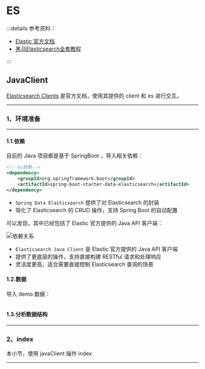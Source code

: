 # ES

:::details 参考资料：

- [Elastic 官方文档](https://www.elastic.co/docs)
- [黑马Elasticsearch全套教程](https://www.bilibili.com/video/BV1b8411Z7w5)

:::

## JavaClient

[Elasticsearch Clients](https://www.elastic.co/guide/en/elasticsearch/client/index.html) 是官方文档，使用其提供的 client 和 es 进行交互。

---

### 1、环境准备

---

#### 1.1.依赖

目前的 Java 项目都是基于 SpringBoot ，导入相关依赖：

````xml
<!--es依赖-->
<dependency>
    <groupId>org.springframework.boot</groupId>
    <artifactId>spring-boot-starter-data-elasticsearch</artifactId>
</dependency>
````

- `Spring Data Elasticsearch` 提供了对 Elasticsearch 的封装
- 简化了 Elasticsearch 的 CRUD 操作，支持 Spring Boot 的自动配置

可以发现，其中已经包括了 Elastic 官方提供的 Java API 客户端：

<img src="https://blogcola1213.oss-cn-wuhan-lr.aliyuncs.com/middleware/es/04.png" alt="依赖关系" style="margin: auto;zoom: normal">

- `Elasticsearch Java Client` 是 Elastic 官方提供的 Java API 客户端 
- 提供了更底层的操作，支持直接构建 RESTful 请求和处理响应
- 灵活度更高，适合需要直接控制 Elasticsearch 查询的场景

#### 1.2.数据

导入 demo 数据：

````sql

````

#### 1.3.分析数据结构



---

### 2、index

本小节，使用 javaClient 操作 index

---

